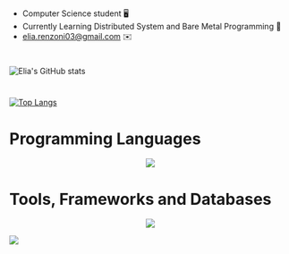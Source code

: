 
* Computer Science student 🖥️
* Currently Learning Distributed System and Bare Metal Programming :star2:
* elia.renzoni03@gmail.com :envelope:

#
![Elia's GitHub stats](https://github-readme-stats.vercel.app/api?username=Elia-Renzoni&show_icons=true&theme=trasparent)

#
[![Top Langs](https://github-readme-stats.vercel.app/api/top-langs/?username=Elia-Renzoni&layout=pie)](https://github.com/Elia-Renzoni/github-readme-stats)

# Programming Languages
<p align="center">
  <a href="https://skillicons.dev">
    <img src="https://skillicons.dev/icons?i=go,java,c,js,py,rust" />
  </a>
</p>

#

# Tools, Frameworks and Databases
<p align="center">
  <a href="https://skillicons.dev">
    <img src="https://skillicons.dev/icons?i=git,idea,mongodb,postgres,eclipse,spring" />
  </a>
</p>

  [![](https://visitcount.itsvg.in/api?id=Elia-Renzoni&label=Profile%20Views&color=1&icon=2&pretty=false)](https://visitcount.itsvg.in)



